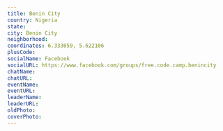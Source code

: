 ```yaml
---
title: Benin City
country: Nigeria
state: 
city: Benin City
neighborhood: 
coordinates: 6.333059, 5.622106
plusCode:
socialName: Facebook
socialURL: https://www.facebook.com/groups/free.code.camp.benincity
chatName:
chatURL:
eventName:
eventURL:
leaderName:
leaderURL:
oldPhoto: 
coverPhoto:
---
```

